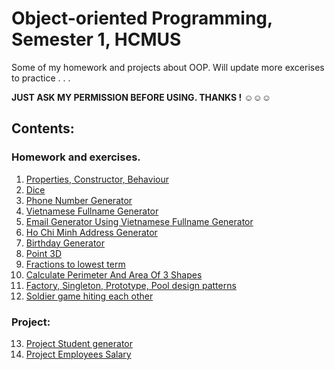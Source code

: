 # Object-oriented Programming, Semester 1, HCMUS

Some of my homework and projects about OOP. Will update more excerises to practice . . .

**JUST ASK MY PERMISSION BEFORE USING. THANKS !** ☺️☺️☺️

## **Contents:**

### Homework and exercises.
1. [Properties, Constructor, Behaviour](https://github.com/teddythinh/Object-oriented-Programming/blob/main/StarterOOP/source.cpp)
2. [Dice](https://github.com/teddythinh/Object-oriented-Programming/blob/main/SomeOOPExercise/Dice.cpp)
3. [Phone Number Generator](https://github.com/teddythinh/Object-oriented-Programming/blob/main/SomeOOPExercise/PhoneNumberGenerator.cpp)
4. [Vietnamese Fullname Generator](https://github.com/teddythinh/Object-oriented-Programming/blob/main/SomeOOPExercise/VietnameseFullNameMockGenerator.cpp)
5. [Email Generator Using Vietnamese Fullname Generator](https://github.com/teddythinh/Object-oriented-Programming/blob/main/SomeOOPExercise/EmailMockGeneratorUsingVietnameseNames.cpp)
6. [Ho Chi Minh Address Generator](https://github.com/teddythinh/Object-oriented-Programming/blob/main/SomeOOPExercise/HCMAddressMockGenerator.cpp)
7. [Birthday Generator](https://github.com/teddythinh/Object-oriented-Programming/blob/main/SomeOOPExercise/BirthdayMockGenerator.cpp)
8. [Point 3D](https://github.com/teddythinh/Object-oriented-Programming/tree/main/Point%203D)
9. [Fractions to lowest term](https://github.com/teddythinh/Object-oriented-Programming/tree/main/FractionHandling)
10. [Calculate Perimeter And Area Of 3 Shapes](https://github.com/teddythinh/Object-oriented-Programming/tree/main/ReadFileAndCalculateAreaAndPerimeter)
11. [Factory, Singleton, Prototype, Pool design patterns](https://github.com/teddythinh/Object-oriented-Programming/tree/main/FactoryDesignPatternImprovement)
12. [Soldier game hiting each other](https://github.com/teddythinh/Object-oriented-Programming/tree/main/SoldierGame)

### **Project:**
13. [Project Student generator](https://github.com/teddythinh/Object-oriented-Programming/tree/main/Project%20Mock%20Data%20Generator)
14. [Project Employees Salary](https://github.com/teddythinh/Object-oriented-Programming/tree/main/ProjectEmployeeSalary)
